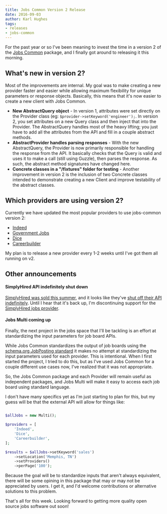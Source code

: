```yaml
---
title: Jobs Common Version 2 Release
date: 2016-09-03
author: Karl Hughes
tags:
- releases
- jobs-common
---
```


For the past year or so I've been meaning to invest the time in a version 2 of the [Jobs Common](https://github.com/jobapis/jobs-common) package, and I finally got around to releasing it this morning.

## What's new in version 2?
Most of the improvements are internal. My goal was to make creating a new provider faster and easier while allowing maximum flexibility for unique parameters or response objects. Basically, this means that it's now easier to create a new client with Jobs Common.

- **New AbstractQuery object** - In version 1, attributes were set directly on the Provider class (eg: `$provider->setKeyword('engineer');`. In version 2, you set attributes on a new Query class and then inject that into the Provider. The AbstractQuery handles most of the heavy lifting; you just have to add all the attributes from the API and fill in a couple abstract methods.
- **AbstractProvider handles parsing responses** - With the new AbstractQuery, the Provider is now primarily responsible for handling the response from the API. It basically checks that the Query is valid and uses it to make a call (still using Guzzle), then parses the response. As such, the abstract method signatures have changed here.
- **Concrete classes in a "/fixtures" folder for testing** - Another improvement in version 2 is the inclusion of two Concrete classes intended to demonstrate creating a new Client and improve testability of the abstract classes.

## Which providers are using version 2?
Currently we have updated the most popular providers to use jobs-common version 2:

- [Indeed](/open-source/indeed/)
- [Government Jobs](/open-source/govt/)
- [Dice](/open-source/dice/)
- [Careerbuilder](/open-source/careerbuilder/)

My plan is to release a new provider every 1-2 weeks until I've got them all running on v2.

## Other announcements

#### SimplyHired API indefinitely shut down
[SimplyHired was sold this summer](https://techcrunch.com/2016/05/31/simply-hired-is-shutting-down-june-26-reportedly-as-part-of-an-acquisition/), and it looks like they've [shut off their API indefinitely](http://www.simplyhired.com/about/publishers). Until I hear that it's back up, I'm discontinuing support for the [SimplyHired jobs provider](https://github.com/jobapis/jobs-simplyhired).

#### Jobs Multi coming up
Finally, the next project in the jobs space that I'll be tackling is an effort at standardizing the input parameters for job board APIs.

While Jobs Common standardizes the output of job boards using the [schema.org JobPosting standard](https://schema.org/JobPosting) it makes no attempt at standardizing the input parameters used for each provider. This is intentional. When I first started the project, I tried to do this, but as I've used Jobs Common for a couple different use cases now, I've realized that it was not appropriate.

So, the Jobs Common package and each Provider will remain useful as independent packages, and Jobs Multi will make it easy to access each job board using standard language.

I don't have many specifics yet as I'm just starting to plan for this, but my guess will be that the external API will allow for things like:

```php

$allJobs = new Multi();

$providers = [
    'Indeed',
    'Dice',
    'Careerbuilder',
];

$results = $allJobs->setKeyword('sales')
    ->setLocation('Memphis, TN')
    ->setProviders()
    ->perPage('100');

```

Because the goal will be to standardize inputs that aren't always equivalent, there will be some opining in this package that may or may not be appreciated by users. I get it, and I'd welcome contributions or alternative solutions to this problem.

That's all for this week. Looking forward to getting more quality open source jobs software out soon!
